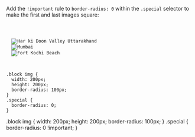 Add the `!important`
rule to `border-radius: 0`
within the `.special` selector
to make the first and last
images square:

<Editor lang="css" type="exercise">
<code>
<panel lang="html">
<div class="block">
  <img class="special" src="har-ki-doon-valley-uttarakhand.jpg" alt="Har ki Doon Valley Uttarakhand"/>
  <img src="mumbai-01.jpg" alt="Mumbai"/>
  <img class="special" src="fort-kochi-beach.jpg" alt="Fort Kochi Beach"/>
</div>
</panel>
<panel lang="css">
.block img {
  width: 200px;
  height: 200px;
  border-radius: 100px;
}
.special {
  border-radius: 0;
}
</panel>
</code>

<solution>
.block img {
  width: 200px;
  height: 200px;
  border-radius: 100px;
}
.special {
  border-radius: 0 !important;
}
</solution>
</Editor>